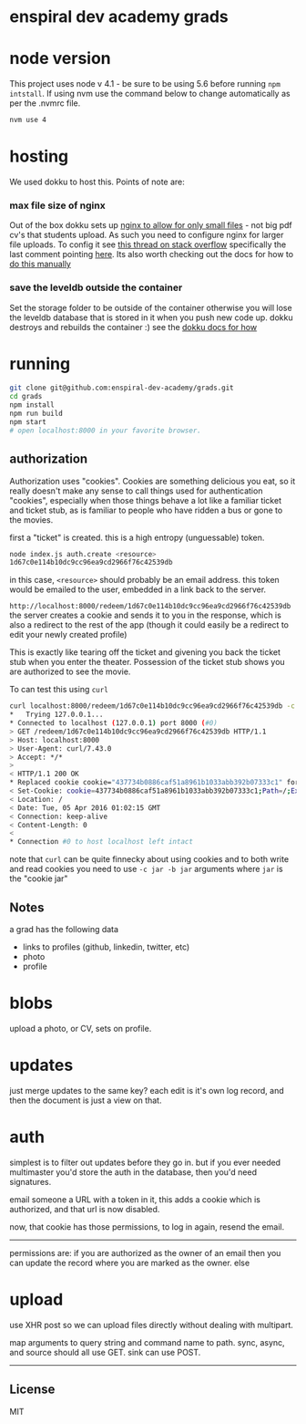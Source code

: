 # enspiral dev academy grads

# node version

This project uses node v 4.1 - be sure to be using 5.6 before running `npm intstall`. If using nvm use the command below to change automatically as per the .nvmrc file. 
```bash
nvm use 4
```

# hosting

We used dokku to host this. Points of note are:

### max file size of nginx
Out of the box dokku sets up [nginx to allow for only small files](https://github.com/dokku/dokku/issues/802) - not big pdf cv's that students upload. As such you need to configure nginx for larger file uploads. To config it see [this thread on stack overflow](https://stackoverflow.com/questions/25529866/how-do-i-set-nginx-configuration-settings-on-a-per-app-basis-in-dokku) specifically the last comment pointing [here](https://github.com/investtools/dokku-client-max-body-size/blob/master/nginx-pre-reload). Its also worth checking out the docs for how to [do this manually](http://dokku.viewdocs.io/dokku/nginx/#customizing-via-configuration-files-included-by-the-default-tem)

### save the leveldb outside the container
Set the storage folder to be outside of the container otherwise you will lose the leveldb database that is stored in it when you push new code up. dokku destroys and rebuilds the container :) see the [dokku docs for how](http://dokku.viewdocs.io/dokku/dokku-storage/#dokku-core-storage-plugin)

# running

```bash
git clone git@github.com:enspiral-dev-academy/grads.git
cd grads
npm install
npm run build
npm start
# open localhost:8000 in your favorite browser.

```

## authorization

Authorization uses "cookies". Cookies are something delicious you eat,
so it really doesn't make any sense to call things used for authentication
"cookies", especially when those things behave a lot like a familiar ticket
and ticket stub, as is familiar to people who have ridden a bus or gone to
the movies.

first a "ticket" is created. this is a high entropy (unguessable) token.
```bash
node index.js auth.create <resource>
1d67c0e114b10dc9cc96ea9cd2966f76c42539db
```
in this case, `<resource>` should probably be an email address.
this token would be emailed to the user, embedded in a link back to the server.

`http://localhost:8000/redeem/1d67c0e114b10dc9cc96ea9cd2966f76c42539db`
the server creates a cookie and sends it to you in the response,
which is also a redirect to the rest of the app (though it could easily
be a redirect to edit your newly created profile)

This is exactly like tearing off the ticket and givening you back the ticket
stub when you enter the theater. Possession of the ticket stub shows you are
authorized to see the movie.

To can test this using `curl`

```bash
curl localhost:8000/redeem/1d67c0e114b10dc9cc96ea9cd2966f76c42539db -c jar -b jar -v
*   Trying 127.0.0.1...
* Connected to localhost (127.0.0.1) port 8000 (#0)
> GET /redeem/1d67c0e114b10dc9cc96ea9cd2966f76c42539db HTTP/1.1
> Host: localhost:8000
> User-Agent: curl/7.43.0
> Accept: */*
> 
< HTTP/1.1 200 OK
* Replaced cookie cookie="437734b0886caf51a8961b1033abb392b07333c1" for domain localhost, path /, expire 1491397335
< Set-Cookie: cookie=437734b0886caf51a8961b1033abb392b07333c1;Path=/;Expires=Wed Apr 05 2017 13:02:15 GMT+1200 (NZST)FirstPartyOnly;HttpOnly;
< Location: /
< Date: Tue, 05 Apr 2016 01:02:15 GMT
< Connection: keep-alive
< Content-Length: 0
< 
* Connection #0 to host localhost left intact
```

note that `curl` can be quite finnecky about using cookies
and to both write and read cookies you need to use `-c jar -b jar`
arguments where `jar` is the "cookie jar"

## Notes

a grad has the following data

- links to profiles (github, linkedin, twitter, etc)
- photo
- profile

# blobs

upload a photo, or CV, sets on profile. 

# updates

just merge updates to the same key?
each edit is it's own log record,
and then the document is just a view on that.

# auth

simplest is to filter out updates before they go in.
but if you ever needed multimaster you'd store the auth in the database,
then you'd need signatures.

email someone a URL with a token in it, this adds a cookie
which is authorized, and that url is now disabled.

now, that cookie has those permissions, to log in again,
resend the email.

---

permissions are: if you are authorized as the owner of an email
then you can update the record where you are marked as the owner.
else

# upload

use XHR post so we can upload files directly without
dealing with multipart.

map arguments to query string and command name to path.
sync, async, and source should all use GET. sink can use POST.


---



## License

MIT

